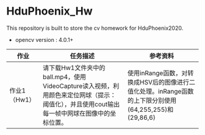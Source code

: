 # HduPhoenix_Hw
This repository is built to store the cv homework for HduPhoenix2020.
- opencv version : 4.0.1+


| 作业         | 任务描述                                                     | 参考资料                                                     |
| ------------ | ------------------------------------------------------------ | ------------------------------------------------------------ |
| 作业1（Hw1） | 请下载Hw1文件夹中的ball.mp4，使用VideoCapture读入视频，利用颜色来定位网球（提示：阈值化），并且使用cout输出每一帧中网球在图像中的坐标位置。 | 使用inRange函数，对转换成HSV后的图像进行二值化处理。inRange函数的上下限分别使用(64,255,255)和(29,86,6) |


